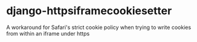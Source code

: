 django-httpsiframecookiesetter
==============================

A workaround for Safari's strict cookie policy when trying to write cookies from within an iframe under https
